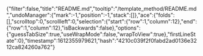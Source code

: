 {"filter":false,"title":"README.md","tooltip":"/template_method/README.md","undoManager":{"mark":-1,"position":-1,"stack":[]},"ace":{"folds":[],"scrolltop":0,"scrollleft":0,"selection":{"start":{"row":1,"column":12},"end":{"row":1,"column":12},"isBackwards":false},"options":{"guessTabSize":true,"useWrapMode":false,"wrapToView":true},"firstLineState":0},"timestamp":1612355979621,"hash":"4210c039f2f0fabd2ad0136e3212ca824260a762"}